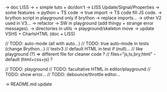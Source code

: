 -> doc LISS
	-> + simple tuto + do/don't
-> LISS Update/Signal/Properties
-> some features
-> python + TS code
	-> true import
	-> TS code fill JS code.
    -> brython script in playground only if brython
-> replace imports...
-> other V2 used in V3...
-> refactor
	-> SW in playground (add thingy + strange error messages).
	-> directories in utils
	-> playground/skeleton move
	-> update VSHS + ChartsHTML (doc + LISS)

// TODO: auto-mode (all with auto...)
    // TODO: true auto-mode in tests (change Brython...)
        // testv3
            // default HTML in test if (null)...
            // like playground (?) => different file for cleaner code ?
    // files="js,ts,bry,html" - default (html+css+js) ?

// TODO: playground
    // TODO: facultative HTML in editor/playground
    // TODO: show error...
    // TODO: debounce/throttle editor...

-> README.md update